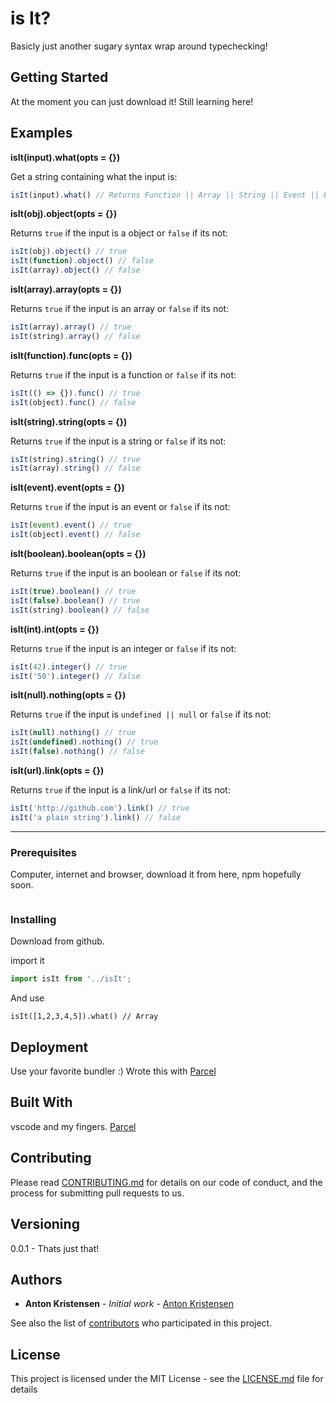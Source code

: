 # is It?

Basicly just another sugary syntax wrap around typechecking!

## Getting Started

At the moment you can just download it! Still learning here!

## Examples

**isIt(input).what(opts = {})**

Get a string containing what the input is:
```javascript
isIt(input).what() // Returns Function || Array || String || Event || Boolean || Integer || tells you that he couldn't figure it out.
```

**isIt(obj).object(opts = {})**

Returns `true` if the input is a object or `false` if its not:
```javascript
isIt(obj).object() // true
isIt(function).object() // false
isIt(array).object() // false
```

**isIt(array).array(opts = {})**

Returns `true` if the input is an array or `false` if its not:
```javascript
isIt(array).array() // true
isIt(string).array() // false
```

**isIt(function).func(opts = {})**

Returns `true` if the input is a function or `false` if its not:
```javascript
isIt(() => {}).func() // true
isIt(object).func() // false
```

**isIt(string).string(opts = {})**

Returns `true` if the input is a string or `false` if its not:
```javascript
isIt(string).string() // true
isIt(array).string() // false
```

**isIt(event).event(opts = {})**

Returns `true` if the input is an event or `false` if its not:
```javascript
isIt(event).event() // true
isIt(object).event() // false
```

**isIt(boolean).boolean(opts = {})**

Returns `true` if the input is an boolean or `false` if its not:
```javascript
isIt(true).boolean() // true
isIt(false).boolean() // true
isIt(string).boolean() // false
```

**isIt(int).int(opts = {})**

Returns `true` if the input is an integer or `false` if its not:
```javascript
isIt(42).integer() // true
isIt('50').integer() // false
```

**isIt(null).nothing(opts = {})**

Returns `true` if the input is `undefined || null` or `false` if its not:
```javascript
isIt(null).nothing() // true
isIt(undefined).nothing() // true
isIt(false).nothing() // false
```

**isIt(url).link(opts = {})**

Returns `true` if the input is a link/url or `false` if its not:
```javascript
isIt('http://github.com').link() // true
isIt('a plain string').link() // false
```

***
### Prerequisites

Computer, internet and browser, download it from here, npm hopefully soon.

```
```

### Installing

Download from github.

import it

```javascript
import isIt from '../isIt';
```

And use

```
isIt([1,2,3,4,5]).what() // Array
```

## Deployment

Use your favorite bundler :)
Wrote this with [Parcel](https://parceljs.org/)

## Built With

vscode and my fingers.
[Parcel](https://parceljs.org/)

## Contributing

Please read [CONTRIBUTING.md]() for details on our code of conduct, and the process for submitting pull requests to us.

## Versioning

0.0.1 - Thats just that!

## Authors

* **Anton Kristensen** - *Initial work* - [Anton Kristensen](https://github.com/antonedvard)

See also the list of [contributors](https://github.com/antonedvard/isIt/contributors) who participated in this project.

## License

This project is licensed under the MIT License - see the [LICENSE.md](LICENSE.md) file for details
